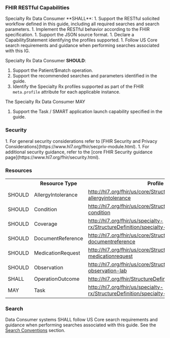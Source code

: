 <h3>FHIR RESTful Capabilities</h3>
Specialty Rx Data Consumer **SHALL**: 
1. Support the RESTful solicited workflow defined in this guide, including all required searches and search parameters. 
1. Implement the RESTful behavior according to the FHIR specification. 
1. Support the JSON source format. 
1. Declare a CapabilityStatement identifying the profiles supported.
1. Follow US Core search requirements and guidance when performing searches associated with this IG.

Specialty Rx Data Consumer **SHOULD**: 
1. Support the Patient/$match operation. 
1. Support the recommended searches and parameters identified in the guide. 
1. Identify the Specialty Rx profiles supported as part of the FHIR `meta.profile` attribute for each applicable instance.

The Specialty Rx Data Consumer MAY 
1. Support the Task / SMART application launch capability specified in the guide.

<h3>Security</h3>
1. For general security considerations refer to [FHIR Security and Privacy Considerations](https://www.hl7.org/fhir/secpriv-module.html). 
1. For additional security guidance, refer to the [core FHIR Security guidance page](https://www.hl7.org/fhir/security.html). 

### Resources

<table class="grid">
	<tbody>
		<tr>
			<th>
				<b></b>
			</th>
			<th>
				<b>Resource Type</b>
			</th>
			<th>
				<b>Profile</b>
			</th>
			<th>
				<b title="GET a resource (read interaction)">Read</b>
			</th>
			<th>
				<b title="GET all set of resources of the type (search interaction)">Search</b>
			</th>
			<th>
				<b title="PUT a new resource version (update interaction)">Update</b>
			</th>
			<th>
				<b title="POST a new resource (create interaction)">Create</b>
			</th>
		</tr>
		<tr>
			<td>SHOULD</td>
            <td>AllergyIntolerance</td>
			<td>
				<a href="http://hl7.org/fhir/us/core/StructureDefinition/us-core-allergyintolerance">http://hl7.org/fhir/us/core/StructureDefinition/us-core-allergyintolerance</a>
			</td>
			<td>y</td>
			<td>y</td>
			<td></td>
			<td></td>
		</tr>
		<tr>
			<td>SHOULD</td>
			<td>Condition</td>
			<td>
				<a href="http://hl7.org/fhir/us/core/StructureDefinition/us-core-condition">http://hl7.org/fhir/us/core/StructureDefinition/us-core-condition</a>
			</td>
			<td>y</td>
			<td>y</td>
			<td></td>
			<td></td>
		</tr>
		<tr>
			<td>SHOULD</td>
			<td>Coverage</td>
			<td>
				<a href="http://hl7.org/fhir/us/specialty-rx/StructureDefinition/specialty-rx-coverage">http://hl7.org/fhir/us/specialty-rx/StructureDefinition/specialty-rx-coverage</a>
			</td>
			<td>y</td>
			<td>y</td>
			<td></td>
			<td></td>
		</tr>
		<tr>
			<td>SHOULD</td>
			<td>DocumentReference</td>
			<td>
				<a href="http://hlhttp://hl7.org/fhir/us/core/StructureDefinition/us-core-documentreference">http://hl7.org/fhir/us/core/StructureDefinition/us-core-documentreference</a>
			</td>
			<td>y</td>
			<td>y</td>
			<td></td>
			<td></td>
		</tr>
		<tr>
			<td>SHOULD</td>
			<td>MedicationRequest</td>
			<td>
				<a href="http://hl7.org/fhir/us/core/StructureDefinition/us-core-medicationrequest">http://hl7.org/fhir/us/core/StructureDefinition/us-core-medicationrequest</a>
			</td>
			<td>y</td>
			<td>y</td>
			<td></td>
			<td></td>
		</tr>
		<tr>
			<td>SHOULD</td>
			<td>Observation</td>
			<td>
				<a href="http://hl7.org/fhir/us/core/StructureDefinition/us-core-observation-lab">http://hl7.org/fhir/us/core/StructureDefinition/us-core-observation-lab</a>
			</td>
			<td>y</td>
			<td>y</td>
			<td></td>
			<td></td>
		</tr>
		<tr>
			<td>SHALL</td>
			<td>OperationOutcome</td>
			<td>
				<a href="http://hl7.org/fhir/StructureDefinition/OperationOutcome">http://hl7.org/fhir/StructureDefinition/OperationOutcome</a>
			</td>
			<td>y</td>
			<td></td>
			<td></td>
			<td>y</td>
		</tr>
		<tr>
			<td>MAY</td>
			<td>Task</td>
			<td>
				<a href="http://hl7.org/fhir/us/specialty-rx/StructureDefinition/specialty-rx-task-smart-launch">http://hl7.org/fhir/us/specialty-rx/StructureDefinition/specialty-rx-task-smart-launch</a>
			</td>
			<td>y</td>
			<td></td>
			<td>y</td>
			<td>y</td>
		</tr>
	</tbody>
</table>
<h3>Search</h3>

Data Consumer systems SHALL follow US Core search requirements and guidance when performing searches associated with this guide. See the [Search Conventions](searches.html) section.

<br />

